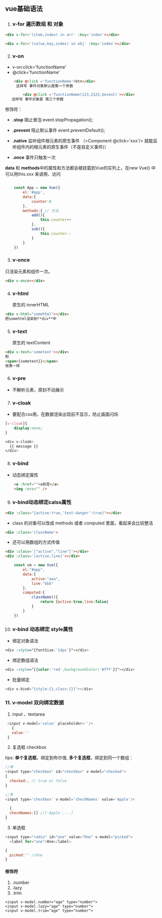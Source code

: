 ## vue基础语法

1. ### v-for 遍历数组 和 对象

```html
<div v-for='(item,index) in arr' :key='index'></div>

<div v-for='(value,key,index) in obj' :key='index'></div>
```


2. ### v-on
- v-on:click='functionName'
- @click='functionName' 


```html
    <div @click ='functionName'>btn</div>
	 这样写 事件对象默认是第一个参数

		<div @click ='functionName(123,2123,$event)'></div>
   这样写 事件对象是 第三个参数
```

修饰符：

- **.stop** 阻止冒泡 event.stopPropagation();

- **.prevent** 阻止默认事件 event.preventDefault();

- **.native** 监听组件根元素的原生事件 （<Component @click='xxx'/> 就能监听组件内的根元素的原生事件（不是自定义事件)）

- **.once** 事件只触发一次

  



 **data** 和 **methods**中的属性和方法都会被挂载到Vue的实列上，在new Vue() 中可以用this.xxx 来调用、访问

```js

    const App = new Vue({
        el:'#app',
        data:{
            counter:0
        },
        methods:{ // 方法
            add(){
                this.counter++
            },
            sub(){
                this.counter--
            }
        }
    })
```

3. ### v-once

只渲染元素和组件一次。
```html
<div v-once></div>
```

4. ### v-html
    原生的  innerHTML
```html
<div v-html="somehtml"></div>
把somehtml渲染到**div**中
```
5. ### v-text
    原生的 textContent

  ```html
  <div v-text='sometext'></div>
  和
  <span>{sometext}}</span>
  效果一样
  ```
6. ### v-pre 
- 不解析元素，原封不动展示

7. ### v-cloak

- 要配合css用，在数据渲染出现前不显示，防止画面闪烁
```css
[v-cloak]{
    display:none;
}

<div v-cloak>
  {{ message }}
</div>
```

8. ### v-bind 
- 动态绑定属性
```html
    <a :href="">a标签</a>
    <img :src="" />
```
9. ###  v-bind动态绑定calss属性
```html
<div :class="{active:true,'text-danger':true}"></div>
```
- class 的对象可以改成 methods 或者 computed 里面，看起来会比较整洁
```html
<div :class='className'>
```

- 还可以用数组的方式传值
```html
<div :class='["active","line"]'></div>
<div :class='[active,line]'></div>
```
```js
    const vm = new Vue({
        el:"#app",
        data:{
            active:"aaa",
            line:"bbb"
        },
        computed:{
            className(){
                return {active:true,line:false}
            }
        }
    })
```

10. ### v-bind 动态绑定 style属性

- 绑定对象语法

```css
<div :style="{fontSize:'14px'}"></div>
```



- 绑定数组语法

```css
<div :style="[{color:'red',backgroundColor:'#fff'}]"></div>
```



- 批量绑定

```js
<div v-bind="{style:{},class:{}}"></div>
```



### 11.  v-model 双向绑定数据

1. input 、textarea

```js
 <input v-model='value' placeholder=''/>
   {
   value:''
 }
```

2. 复选框 checkbox

tips: **单个复选框**，绑定到布尔值, **多个复选框**，绑定到同一个数组：

```js
//单
<input type="checkbox" id="checkbox" v-model="checked">
{
  checked:, // true or false
}
  
//多
<input type='checkbox' v-model='checkNames' value='Apple'/>
  
  {
  checkNames:[] //['Apple',...]
}
```

3. 单选框

```js
<input type="radio" id="one" value="One" v-model="picked">
  <label for="one">One</label>

{
  picked:'' //One
}
```



#### 修饰符

1. .number
2. .lazy
3. .trim

```vue
<input v-model.number="age" type="number">
<input v-model.lazy="age" type="number">
<input v-model.trim="age" type="number">
```

